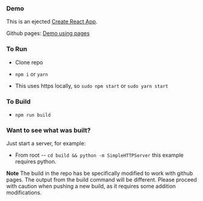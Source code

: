 ### Demo

This is an ejected [Create React App](https://github.com/facebook/create-react-app).

Github pages: [Demo using pages](https://alan-cruz2.github.io/demo/build/index.html)

### To Run

- Clone repo

- `npm i` or `yarn`
- This uses https locally, so `sudo npm start` or `sudo yarn start`

### To Build

- `npm run build`

### Want to see what was built?

Just start a server, for example:

- From root -- `cd build && python -m SimpleHTTPServer` this example requires python.


**Note**
The build in the repo has be specifically modified to work with github pages. The output from the build command will be different. Please proceed with caution when pushing a new build, as it requires some addition modifications.
